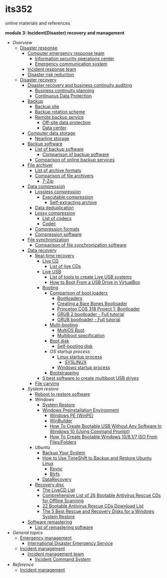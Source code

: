 # its352
online materials and references

__module 3: Incident(Disaster) recovery and management__

* _Overview_
  * [Disaster response](https://en.wikipedia.org/wiki/Disaster_response)
    * [Computer emergency response team](https://en.wikipedia.org/wiki/Computer_emergency_response_team)
      * [Information security operations center](https://en.wikipedia.org/wiki/Information_security_operations_center)
      * [Emergency communication system](https://en.wikipedia.org/wiki/Emergency_communication_system)
    * [Incident response team](https://en.wikipedia.org/wiki/Incident_response_team)
    * [Disaster risk reduction](https://en.wikipedia.org/wiki/Disaster_risk_reduction)
  * [Disaster recovery](https://en.wikipedia.org/wiki/Disaster_recovery)
    * [Disaster recovery and business continuity auditing](https://en.wikipedia.org/wiki/Disaster_recovery_and_business_continuity_auditing)
      * [Business continuity planning](https://en.wikipedia.org/wiki/Business_continuity_planning)
      * [Continuous Data Protection](https://en.wikipedia.org/wiki/Continuous_Data_Protection)
    * [Backup](https://en.wikipedia.org/wiki/Backup)
      * [Backup site](https://en.wikipedia.org/wiki/Backup_site)
      * [Backup rotation scheme](https://en.wikipedia.org/wiki/Backup_rotation_scheme)
      * [Remote backup service](https://en.wikipedia.org/wiki/Remote_backup_service)
        * [Off-site data protection](https://en.wikipedia.org/wiki/Off-site_data_protection)
        * [Data center](https://en.wikipedia.org/wiki/Data_center)
    * [Computer data storage](https://en.wikipedia.org/wiki/Computer_data_storage)
      * [Nearline storage](https://en.wikipedia.org/wiki/Nearline_storage)
    * [Backup software](https://en.wikipedia.org/wiki/Backup_software)
      * [List of backup software](https://en.wikipedia.org/wiki/List_of_backup_software)
        * [Comparison of backup software](https://en.wikipedia.org/wiki/Comparison_of_backup_software)
      * [Comparison of online backup services](https://en.wikipedia.org/wiki/Comparison_of_online_backup_services)
    * [File archiver](https://en.wikipedia.org/wiki/File_archiver)
      * [List of archive formats](https://en.wikipedia.org/wiki/List_of_archive_formats)
      * [Comparison of file archivers](https://en.wikipedia.org/wiki/Comparison_of_file_archivers)
        * [7-Zip](https://en.wikipedia.org/wiki/7-Zip)
    * [Data compression](https://en.wikipedia.org/wiki/Data_compression)
      * [Lossless compression](https://en.wikipedia.org/wiki/Lossless_compression)
        * [Executable compression](https://en.wikipedia.org/wiki/Executable_compression)
          * [Self-extracting archive](https://en.wikipedia.org/wiki/Self-extracting_archive)
      * [Data deduplication](https://en.wikipedia.org/wiki/Data_deduplication)
      * [Lossy compression](https://en.wikipedia.org/wiki/Lossy_compression)
        * [List of codecs](https://en.wikipedia.org/wiki/List_of_codecs)
        * [Codec](https://en.wikipedia.org/wiki/Codec)
      * [Compression formats](https://en.wikipedia.org/wiki/Template:Compression_formats)
      * [Compression software](https://en.wikipedia.org/wiki/Template:Compression_software)
    * [File synchronization](https://en.wikipedia.org/wiki/File_synchronization)
      * [Comparison of file synchronization software](https://en.wikipedia.org/wiki/Comparison_of_file_synchronization_software)  
    * [Data recovery](https://en.wikipedia.org/wiki/Data_recovery)
      * [Real-time recovery](https://en.wikipedia.org/wiki/Real-time_recovery)
        * [Live CD](https://en.wikipedia.org/wiki/Live_CD)
          * [List of live CDs](https://en.wikipedia.org/wiki/List_of_live_CDs)
        * [Live USB](https://en.wikipedia.org/wiki/Live_USB)
          * [List of tools to create Live USB systems](https://en.wikipedia.org/wiki/List_of_tools_to_create_Live_USB_systems)
          * [How to Boot From a USB Drive in VirtualBox](https://www.howtogeek.com/187721/how-to-boot-from-a-usb-drive-in-virtualbox/)
        * [Booting](https://en.wikipedia.org/wiki/Booting)
          * [Comparison of boot loaders](https://en.wikipedia.org/wiki/Comparison_of_boot_loaders)
            * [Bootloaders](https://en.wikibooks.org/wiki/X86_Assembly/Bootloaders)
            * [Creating a Bare Bones Bootloader](https://www.reinterpretcast.com/creating-a-bare-bones-bootloader)
            * [Princeton COS 318 Project 1: Bootloader](https://www.cs.princeton.edu/courses/archive/fall19/cos318/projects/project1/p1.html)
            * [GRUB 2 bootloader - Full tutorial](https://www.dedoimedo.com/computers/grub-2.html)
            * [GRUB bootloader - Full tutorial](https://www.dedoimedo.com/computers/grub.html)
          * [Multi-booting](https://en.wikipedia.org/wiki/Multi-booting)
            * [MultiOS Boot](https://help.ubuntu.com/community/MultiOSBoot)
            * [Multiboot specification](https://en.wikipedia.org/wiki/Multiboot_specification)
          * [Boot disk](https://en.wikipedia.org/wiki/Boot_disk)
            * [Self-booting disk](https://en.wikipedia.org/wiki/Self-booting_disk)
          * _OS startup process_
            * [Linux startup process](https://en.wikipedia.org/wiki/Linux_startup_process)
              * [SYSLINUX](https://en.wikipedia.org/wiki/SYSLINUX)
            * [Windows startup process](https://en.wikipedia.org/wiki/Windows_startup_process)
          * [Bootstrapping](https://en.wikipedia.org/wiki/Bootstrapping)
        * [5 best software to create multiboot USB drives](https://windowsreport.com/multiboot-usb-drive-software/)
      * [File carving](https://en.wikipedia.org/wiki/File_carving)
    * _System restore_
      * [Reboot to restore software](https://en.wikipedia.org/wiki/Reboot_to_restore_software)
      * _Windows_
        * [System Restore](https://en.wikipedia.org/wiki/System_Restore)
        * [Windows Preinstallation Environment](https://en.wikipedia.org/wiki/Windows_Preinstallation_Environment)
          * [Windows PE (WinPE)](https://docs.microsoft.com/en-us/windows-hardware/manufacture/desktop/winpe-intro)
          * [WinBuilder](https://en.wikipedia.org/wiki/WinBuilder)
          * [How To Create Bootable USB Without Any Software In Windows 10 (Using Command Prompt)](https://fossbytes.com/create-bootable-usb-without-software-windows-10-using-command-prompt/)
          * [How To Create Bootable Windows 10/8.1/7 ISO From Files/Folders](https://www.intowindows.com/how-to-create-bootable-windows-iso-from-filesfolders/)
      * _Ubuntu_
        * [Backup Your System](https://help.ubuntu.com/community/BackupYourSystem)
        * [How to Use TimeShift to Backup and Restore Ubuntu Linux](https://www.linuxtechi.com/timeshift-backup-restore-ubuntu-linux/)
          * [Rsync](https://en.wikipedia.org/wiki/Rsync)
          * [Btrfs](https://en.wikipedia.org/wiki/Btrfs)
        * [DataRecovery](https://help.ubuntu.com/community/DataRecovery)
      * [Recovery disc](https://en.wikipedia.org/wiki/Recovery_disc)
        * [The LiveCD List](https://livecdlist.com/purpose/rescue/)
        * [Comprehensive List of 26 Bootable Antivirus Rescue CDs for Offline Scanning](https://www.raymond.cc/blog/13-antivirus-rescue-cds-software-compared-in-search-for-the-best-rescue-disk/)
        * [22 Bootable Antivirus Rescue CDs Download List](https://www.itechtics.com/rescue-disc-virus-scan/)
        * [The 5 Best Rescue and Recovery Disks for a Windows System Restore](https://www.makeuseof.com/tag/5-best-rescue-disks-windows-system-restore/)
    * [Software remastering](https://en.wikipedia.org/wiki/Software_remastering)
      * [List of remastering software](https://en.wikipedia.org/wiki/List_of_remastering_software)
* _General topics_
  * [Emergency management](https://en.wikipedia.org/wiki/Emergency_management)
    * [International Disaster Emergency Service](https://en.wikipedia.org/wiki/International_Disaster_Emergency_Service)
  * [Incident management](https://en.wikipedia.org/wiki/Incident_management)
    * [Incident management team](https://en.wikipedia.org/wiki/Incident_management_team)
      * [Incident Command System](https://en.wikipedia.org/wiki/Incident_Command_System)
* _Reference_
  * [Incident management](https://www.atlassian.com/incident-management)
